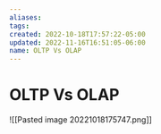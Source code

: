 ```yaml
---
aliases: 
tags: 
created: 2022-10-18T17:57:22-05:00
updated: 2022-11-16T16:51:05-06:00
name: OLTP Vs OLAP
---
```


# OLTP Vs OLAP

![[Pasted image 20221018175747.png]]